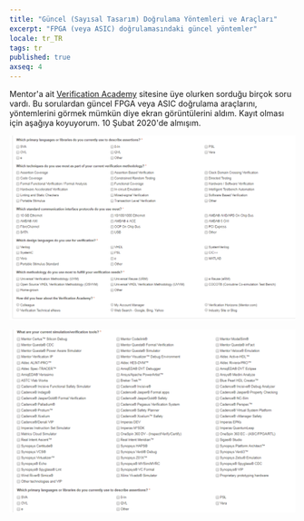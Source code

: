 ```yaml
---
title: "Güncel (Sayısal Tasarım) Doğrulama Yöntemleri ve Araçları"
excerpt: "FPGA (veya ASIC) doğrulamasındaki güncel yöntemler"
locale: tr_TR
tags: tr
published: true
axseq: 4
---
```


Mentor'a ait [Verification Academy](https://verificationacademy.com/)
sitesine üye olurken sorduğu birçok soru vardı. Bu sorulardan güncel FPGA veya
ASIC doğrulama araçlarını, yöntemlerini görmek mümkün diye ekran görüntülerini
aldım. Kayıt olması için aşağıya koyuyorum. 10 Şubat 2020'de almışım.

![Screen Shoot 1](/assets/img/20/4-a.png)

![Screen Shoot 2](/assets/img/20/4-b.png)
